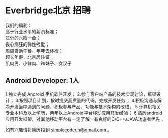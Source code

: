 # Everbridge北京 招聘

>
我们的福利：    
高于行业水平的薪资标准；   
过分的六险一金；   
丧心病狂的弹性考勤；   
周周自助午餐，年年去体检；    
超长年假，北京居住证；    
肌肉男、小鲜肉、辣妹子、女汉子    



## Android Developer: 1人

1.独立完成 Android 手机软件开发；
2.参与客户端产品的技术实现讨论，框架设计；
3.按照项目计划，按时提交高质量的代码，完成开发任务；
4.积极沟通与解决开发当中遇到的问题，积极参与产品、功能与技术架构的改进。
5.计算机相关专业本科及以上学历，两年以上Android平台移动应用开发经验；
6.熟悉android应用开发框架，对其他移动平台有一定了解。有良好的C/C++/JAVA功底者优先；


如有兴趣请将简历投到 [simplecoder.h@gmail.com](mailto:simplecoder.h@gmail.com) 。